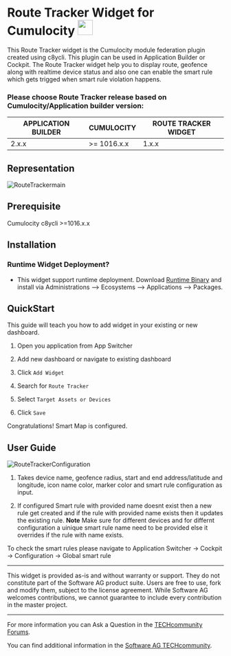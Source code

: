 
# Route Tracker Widget for Cumulocity [<img width="35" src="https://user-images.githubusercontent.com/32765455/211497905-561e9197-18b9-43d5-a023-071d3635f4eb.png"/>](https://github.com/SoftwareAG/cumulocity-route-tracker-plugin/releases/download/1.0.0/sag-ps-pkg-route-tracker-runtime-widget-1.0.0.zip)

  
This Route Tracker widget is the Cumulocity module federation plugin created using c8ycli. This plugin can be used in Application Builder or Cockpit.
The Route Tracker widget help you to display route, geofence along with realtime device status and also one can enable the smart rule which gets trigged when smart rule violation happens.


### Please choose Route Tracker release based on Cumulocity/Application builder version:

|APPLICATION BUILDER | CUMULOCITY | ROUTE TRACKER WIDGET |
|--------------------|------------|----------------------|
| 2.x.x | >= 1016.x.x| 1.x.x                | 

  
## Representation

![RouteTrackermain](https://user-images.githubusercontent.com/24636020/186117425-55a2c67b-1dbf-47ba-b50f-5331e07c580a.PNG)
  

## Prerequisite
   Cumulocity c8ycli >=1016.x.x
   
   
## Installation

### Runtime Widget Deployment?

* This widget support runtime deployment. Download [Runtime Binary](https://github.com/SoftwareAG/cumulocity-route-tracker-plugin/releases/download/1.0.0/sag-ps-pkg-route-tracker-runtime-widget-1.0.0.zip) and install via Administrations --> Ecosystems --> Applications --> Packages.


## QuickStart
This guide will teach you how to add widget in your existing or new dashboard.

1. Open you application from App Switcher

2. Add new dashboard or navigate to existing dashboard

3. Click `Add Widget`

4. Search for `Route Tracker`

5. Select `Target Assets or Devices`

7. Click `Save`

Congratulations! Smart Map is configured.

  
## User Guide

![RouteTrackerConfiguration](https://user-images.githubusercontent.com/24636020/186117674-10d25550-ad94-4551-867a-12abd50bd847.PNG)

1. Takes device name, geofence radius, start and end address/latitude and longitude, icon name color, marker color and smart rule configuration as input.

2. If configured Smart rule with provided name doesnt exist then a new rule get created and if the rule with provided name exists then it updates the existing rule.
**Note** Make sure for different devices and for differnt configuration a uinique smart rule name need to be provided else it overrides if the rule with name exists.

To check the smart rules please navigate to Application Switcher -> Cockpit -> Configuration -> Global smart rule


------------------------------

This widget is provided as-is and without warranty or support. They do not constitute part of the Software AG product suite. Users are free to use, fork and modify them, subject to the license agreement. While Software AG welcomes contributions, we cannot guarantee to include every contribution in the master project.

_____________________

For more information you can Ask a Question in the [TECHcommunity Forums](https://tech.forums.softwareag.com/tags/c/forum/1/Cumulocity-IoT).

You can find additional information in the [Software AG TECHcommunity](https://tech.forums.softwareag.com/tag/Cumulocity-IoT).
